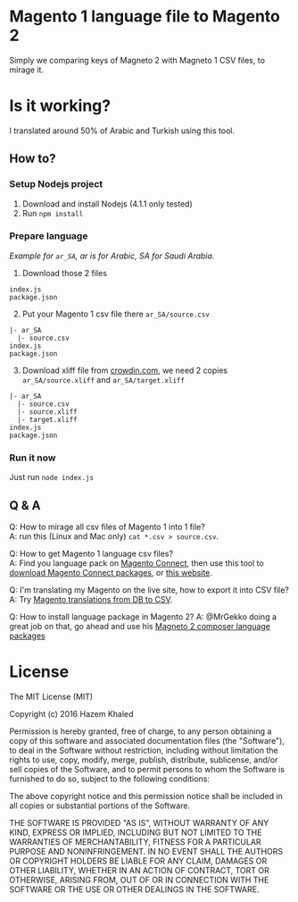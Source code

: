 # Magento 1 language file to Magento 2

Simply we comparing keys of Magneto 2 with Magneto 1 CSV files, to mirage it.

# Is it working?

I translated around 50% of Arabic and Turkish using this tool.

## How to?

### Setup Nodejs project

1. Download and install Nodejs (4.1.1 only tested)
2. Run `npm install`

### Prepare language

_Example for `ar_SA`, ar is for Arabic, SA for Saudi Arabia._

1. Download those 2 files

  ```
  index.js
  package.json
  ```

2. Put your Magento 1 csv file there `ar_SA/source.csv`

  ```
  |- ar_SA
    |- source.csv
  index.js
  package.json
  ```

3. Download xliff file from [crowdin.com](https://crowdin.com/project/magento-2/ar), we need 2 copies `ar_SA/source.xliff` and `ar_SA/target.xliff`

  ```
  |- ar_SA
    |- source.csv
    |- source.xliff
    |- target.xliff
  index.js
  package.json
  ```

### Run it now

Just run `node index.js`

## Q & A

Q: How to mirage all csv files of Magento 1 into 1 file?<br>
A: run this (Linux and Mac only) `cat *.csv > source.csv`.

Q: How to get Magento 1 language csv files?<br>
A: Find you language pack on [Magento Connect](https://www.magentocommerce.com/magento-connect/), then use this tool to [download Magento Connect packages](http://freegento.com/ddl-magento-extension.php), or [this website](http://ext.topmage.com).

Q: I'm translating my Magento on the live site, how to export it into CSV file?<br>
A: Try [Magento translations from DB to CSV](https://github.com/ceefour/translation_exporter).

Q: How to install language package in Magento 2? A: @MrGekko doing a great job on that, go ahead and use his [Magneto 2 composer language packages](http://Magento2Translations.github.io)

# License

The MIT License (MIT)

Copyright (c) 2016 Hazem Khaled

Permission is hereby granted, free of charge, to any person obtaining a copy of this software and associated documentation files (the "Software"), to deal in the Software without restriction, including without limitation the rights to use, copy, modify, merge, publish, distribute, sublicense, and/or sell copies of the Software, and to permit persons to whom the Software is furnished to do so, subject to the following conditions:

The above copyright notice and this permission notice shall be included in all copies or substantial portions of the Software.

THE SOFTWARE IS PROVIDED "AS IS", WITHOUT WARRANTY OF ANY KIND, EXPRESS OR IMPLIED, INCLUDING BUT NOT LIMITED TO THE WARRANTIES OF MERCHANTABILITY, FITNESS FOR A PARTICULAR PURPOSE AND NONINFRINGEMENT. IN NO EVENT SHALL THE AUTHORS OR COPYRIGHT HOLDERS BE LIABLE FOR ANY CLAIM, DAMAGES OR OTHER LIABILITY, WHETHER IN AN ACTION OF CONTRACT, TORT OR OTHERWISE, ARISING FROM, OUT OF OR IN CONNECTION WITH THE SOFTWARE OR THE USE OR OTHER DEALINGS IN THE SOFTWARE.
